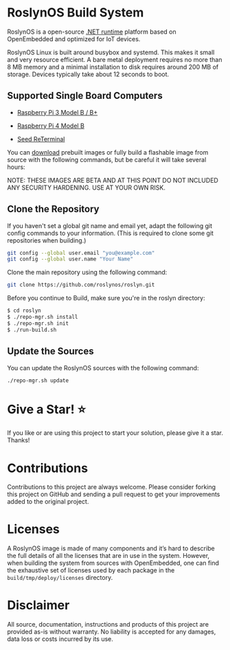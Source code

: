 # RoslynOS Build System

RoslynOS is a open-source [.NET runtime](https://dotnet.microsoft.com/) platform based on OpenEmbedded and optimized for IoT devices. 

RoslynOS Linux is built around busybox and systemd. This makes it small and very resource efficient. A bare metal deployment requires no more than 8 MB memory and a minimal installation to disk requires around 200 MB of storage. Devices typically take about 12 seconds to boot.

## Supported Single Board Computers
- [Raspberry Pi 3 Model B / B+](https://www.raspberrypi.com/products/raspberry-pi-3-model-b-plus/)

- [Raspberry Pi 4 Model B](https://www.raspberrypi.com/products/raspberry-pi-3-model-b/)

- [Seed ReTerminal](https://www.seeedstudio.com/ReTerminal-with-CM4-p-4904.html)

You can [download](https://github.com/roslynos/roslyn/releases) prebuilt images or fully build a flashable image from source with the following commands, but be careful it will take several hours:

NOTE: THESE IMAGES ARE BETA AND AT THIS POINT DO NOT INCLUDED ANY SECURITY HARDENING. USE AT YOUR OWN RISK.

## Clone the Repository

If you haven't set a global git name and email yet, adapt the following git config commands to your information. (This is required to clone some git repositories when building.)

```bash
git config --global user.email "you@example.com"
git config --global user.name "Your Name"
```

Clone the main repository using the following command:

```bash
git clone https://github.com/roslynos/roslyn.git
```

Before you continue to Build, make sure you're in the roslyn directory:
```bash
$ cd roslyn
$ ./repo-mgr.sh install
$ ./repo-mgr.sh init
$ ./run-build.sh
```

## Update the Sources

You can update the RoslynOS sources with the following command:
```bash
./repo-mgr.sh update
```

# Give a Star! :star:

If you like or are using this project to start your solution, please give it a star. Thanks!

# Contributions

Contributions to this project are always welcome. Please consider forking this project on GitHub and sending a pull request to get your improvements added to the original project.

# Licenses

A RoslynOS image is made of many components and it’s hard to describe the full details of all the licenses that are in use in the system. However, when building the system from sources with OpenEmbedded, one can find the exhaustive set of licenses used by each package in the `build/tmp/deploy/licenses` directory.

# Disclaimer

All source, documentation, instructions and products of this project are provided as-is without warranty. No liability is accepted for any damages, data loss or costs incurred by its use.